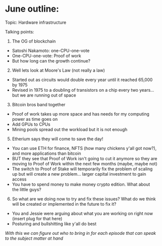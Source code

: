 # June outline:

Topic: Hardware infrastructure

Talking points:

1. The OG of blockchain

  - Satoshi Nakamoto: one-CPU-one-vote
  - One-CPU-one-vote: Proof of work
  - But how long can the growth continue?
 
 2. Well lets look at Moore's Law (not really a law) 
 
  - Started out as circuits would double every year until it reached 65,000 by 1975
  - Revised in 1975 to a doubling of transistors on a chip every two years... but we are running out of space

3. Bitcoin bros band together

  - Proof of work takes up more space and has needs for my computing power as time goes on
  - Add GPUs to CPUs
  - Mining pools spread out the workload but it is not enough

5. Etherium says they will come to save the day!

  - You can use ETH for finance, NFTS (how many chickens y'all got now?), and more applications than bitcoin
  - BUT they see that Proof of Work isn't going to cut it anymore so they are moving to Proof of Work within the next few months (maybe, maybe not)
  - The switch to Proof of Stake will temporarily fix the problem of scaling up but will create a new problem... larger capital investment to gain access
  - You have to spend money to make money crypto edition. What about the little guys?

6. So what are we doing now to try and fix these issues? What do we think will be created or implemented in the future to fix it?

  - You and Jessie were arguing about what you are working on right now (insert plug for that here)
  - Posturing and bullshitting like y'all do best

*With this we can figure out who to bring in for each episode that can speak to the subject matter at hand*

